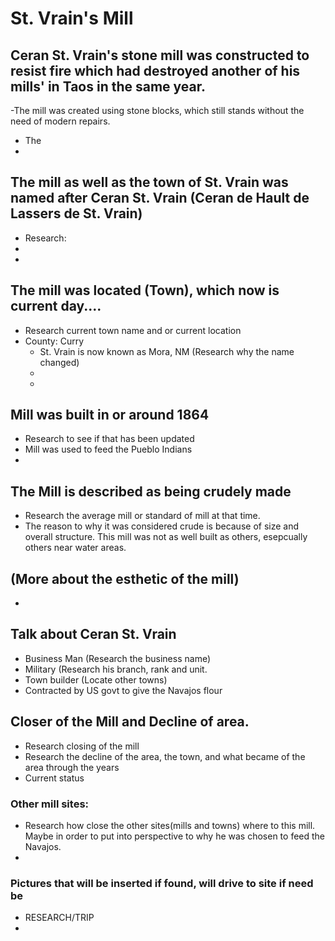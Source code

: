 # St. Vrain's Mill



## Ceran St. Vrain's stone mill was constructed to resist fire which had destroyed another of his mills' in Taos in the same year.
-The mill was created using stone blocks, which still stands without the need of modern repairs. 
- The 
-

## The mill as well as the town of St. Vrain was named after Ceran St. Vrain (Ceran de Hault de Lassers de St. Vrain)
- Research: 
-
-

## The mill was located (Town), which now is current day....
- Research current town name and or current location
- County: Curry
  - St. Vrain is now known as Mora, NM (Research why the name changed)
  -
  -
## Mill was built in or around 1864
- Research to see if that has been updated
- Mill was used to feed the Pueblo Indians
-

## The Mill is described as being crudely made
- Research the average mill or standard of mill at that time.
- The reason to why it was considered crude is because of size and overall structure. This mill was not as well built as others, esepcually others near water areas. 

## (More about the esthetic of the mill)
-


## Talk about Ceran St. Vrain
- Business Man (Research the business name)
- Military (Research his branch, rank and unit. 
- Town builder (Locate other towns)
- Contracted by US govt to give the Navajos flour


## Closer of the Mill and Decline of area.
- Research closing of the mill
- Research the decline of the area, the town, and what became of the area through the years
- Current status


### Other mill sites:
- Research how close the other sites(mills and towns) where to this mill. Maybe in order to put into perspective to why he was chosen to feed the Navajos.
-

### Pictures that will be inserted if found, will drive to site if need be
- RESEARCH/TRIP
-
